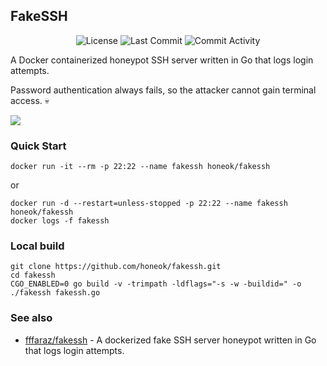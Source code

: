 ## FakeSSH

<p align="center">
<img src="https://img.shields.io/github/license/honeok/fakessh.svg?style=flat" alt="License" />
<img src="https://img.shields.io/github/last-commit/honeok/fakessh?style=flat" alt="Last Commit" />
<img src="https://img.shields.io/github/commit-activity/m/honeok/fakessh.svg?style=flat" alt="Commit Activity" />
</p>

A Docker containerized honeypot SSH server written in Go that logs login attempts.

Password authentication always fails, so the attacker cannot gain terminal access. 💀

[![](https://dockerico.blankenship.io/image/honeok/fakessh)](https://hub.docker.com/r/honeok/fakessh)

### Quick Start

```shell
docker run -it --rm -p 22:22 --name fakessh honeok/fakessh
```
or
```shell
docker run -d --restart=unless-stopped -p 22:22 --name fakessh honeok/fakessh
docker logs -f fakessh
```

### Local build

```shell
git clone https://github.com/honeok/fakessh.git
cd fakessh
CGO_ENABLED=0 go build -v -trimpath -ldflags="-s -w -buildid=" -o ./fakessh fakessh.go
```

### See also

* [fffaraz/fakessh](https://github.com/fffaraz/fakessh) - A dockerized fake SSH server honeypot written in Go that logs login attempts.